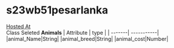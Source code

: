 # s23wb51pesarlanka
[Hosted At](https://s23wb51pesarlanka.onrender.com/)
<br>
Class Seleted <b>Animals</b>
| Attribute | type | 
| -------| -----------|
|animal_Name|String|
|animal_breed|String|
|animal_cost|Number|
<br>